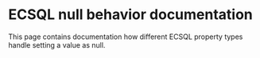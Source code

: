 # ECSQL null behavior documentation

This page contains documentation how different ECSQL property types handle setting a value as null.
